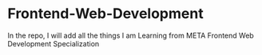 # Frontend-Web-Development
In the repo, I will add all the things I am Learning from META Frontend Web Development Specialization

